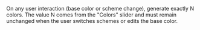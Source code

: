 On any user interaction (base color or scheme change), generate exactly N colors. The value N comes from the "Colors" slider and must remain unchanged when the user switches schemes or edits the base color.
